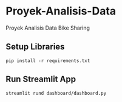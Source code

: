 # Proyek-Analisis-Data
Proyek Analisis Data Bike Sharing
## Setup Libraries
```
pip install -r requirements.txt
```

## Run Streamlit App
```
streamlit rund dashboard/dashboard.py
```
